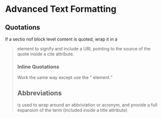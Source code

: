 # Advanced Text Formatting #

## Quotations ##
If a sectio nof block level content is quoted, wrap it in a <blockquote> element to signify
and include a URL pointing to the source of the quote inside a cite attribute.

### Inline Quotations ### 
Work the same way except use the <q> element.

## Abbreviations ##
<abbr> is used to wrap around an abbriviation or acronym, and provide a full expansion of the term (included inside a title attribute)
